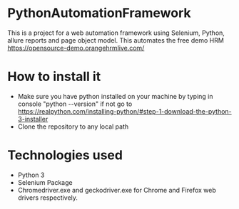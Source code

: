 # PythonAutomationFramework
This is a project for a web automation framework using Selenium, Python, allure reports and page object model. This automates the free demo HRM https://opensource-demo.orangehrmlive.com/

# How to install it
* Make sure you have python installed on your machine by typing in console "python --version" if not go to https://realpython.com/installing-python/#step-1-download-the-python-3-installer
* Clone the repository to any local path

# Technologies used
* Python 3
* Selenium Package
* Chromedriver.exe and geckodriver.exe for Chrome and Firefox web drivers respectively. 
